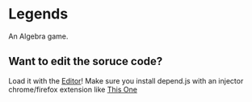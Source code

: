 # Legends
An Algebra game.

## Want to edit the soruce code?
Load it with the [Editor](https://cubix-firmware.github.io/SN-Edit/editor.html?fps=60&hqpen&extension=https%3A%2F%2Fcubix-firmware.github.io%2FVarious%2520File%2520Hosting%2FSNConnect%2FnewIndex.js&extension=https%3A%2F%2Fcubix-firmware.github.io%2FVarious%2520File%2520Hosting%2FdataTemp%2Findex.js)! Make sure you install depend.js with an injector chrome/firefox extension like [This One](https://chrome.google.com/webstore/detail/code-injector/edkcmfocepnifkbnbkmlcmegedeikdeb)
